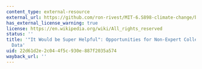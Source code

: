 ```yaml
---
content_type: external-resource
external_url: https://github.com/ron-rivest/MIT-6.S898-climate-change/blob/master/resource_files/2019_student_projects/Cabral_project.pdf
has_external_license_warning: true
license: https://en.wikipedia.org/wiki/All_rights_reserved
status: ''
title: '"It Would be Super Helpful": Opportunities for Non-Expert Collection of Environmental
  Data'
uid: 22d61d2e-2c04-4f5c-930e-887f2035a574
wayback_url: ''
---
```

